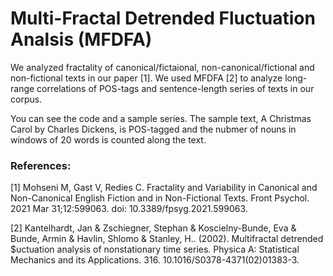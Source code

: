 # Multi-Fractal Detrended Fluctuation Analsis (MFDFA)
We analyzed fractality of canonical/fictaional, non-canonical/fictional and non-fictional texts in our paper [1]. We used MFDFA [2] to analyze long-range correlations of POS-tags and sentence-length series of texts in our corpus.

You can see the code and a sample series. The sample text, A Christmas Carol by Charles Dickens, is POS-tagged and the nubmer of nouns in windows of 20 words is counted along the text.


### References:

[1] Mohseni M, Gast V, Redies C. Fractality and Variability in Canonical and Non-Canonical English Fiction and in Non-Fictional Texts. Front Psychol. 2021 Mar 31;12:599063. doi: 10.3389/fpsyg.2021.599063. 

[2] Kantelhardt, Jan & Zschiegner, Stephan & Koscielny-Bunde, Eva & Bunde, Armin & Havlin, Shlomo & Stanley, H.. (2002). Multifractal detrended $uctuation analysis of nonstationary time series. Physica A: Statistical Mechanics and its Applications. 316. 10.1016/S0378-4371(02)01383-3. 
